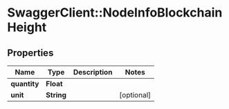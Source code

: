 # SwaggerClient::NodeInfoBlockchainHeight

## Properties
Name | Type | Description | Notes
------------ | ------------- | ------------- | -------------
**quantity** | **Float** |  | 
**unit** | **String** |  | [optional] 


